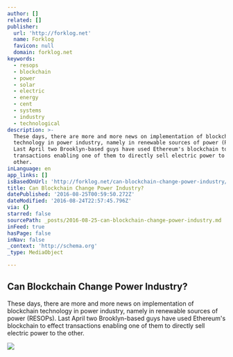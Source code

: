 ```yaml
---
author: []
related: []
publisher:
  url: 'http://forklog.net'
  name: Forklog
  favicon: null
  domain: forklog.net
keywords:
  - resops
  - blockchain
  - power
  - solar
  - electric
  - energy
  - cent
  - systems
  - industry
  - technological
description: >-
  These days, there are more and more news on implementation of blockchain
  technology in power industry, namely in renewable sources of power (RESOPs).
  Last April two Brooklyn-based guys have used Ethereum's blockchain to effect
  transactions enabling one of them to directly sell electric power to the
  other.
inLanguage: en
app_links: []
isBasedOnUrl: 'http://forklog.net/can-blockchain-change-power-industry/'
title: Can Blockchain Change Power Industry?
datePublished: '2016-08-25T00:59:50.272Z'
dateModified: '2016-08-24T22:57:45.796Z'
via: {}
starred: false
sourcePath: _posts/2016-08-25-can-blockchain-change-power-industry.md
inFeed: true
hasPage: false
inNav: false
_context: 'http://schema.org'
_type: MediaObject

---
```

<article style=""><h1>Can Blockchain Change Power Industry?</h1><p>These days, there are more and more news on implementation of blockchain technology in power industry, namely in renewable sources of power (RESOPs). Last April two Brooklyn-based guys have used Ethereum's blockchain to effect transactions enabling one of them to directly sell electric power to the other.</p><img src="http://forklog.com/wp-content/uploads/384011728-768x511.jpg" /></article>